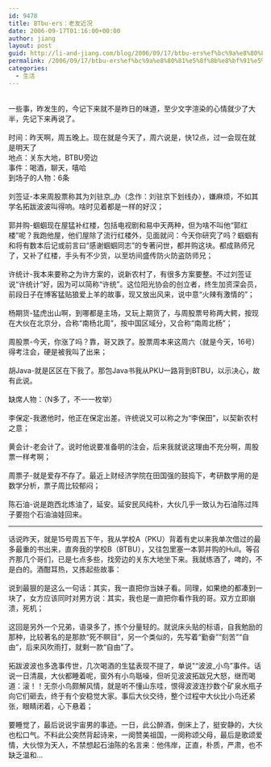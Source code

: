 ```yaml
---
id: 9478
title: BTbu-ers：老友近况
date: 2006-09-17T01:16:00+00:00
author: jiang
layout: post
guid: http://li-and-jiang.com/blog/2006/09/17/btbu-ers%ef%bc%9a%e8%80%81%e5%8f%8b%e8%bf%91%e5%86%b5/
permalink: /2006/09/17/btbu-ers%ef%bc%9a%e8%80%81%e5%8f%8b%e8%bf%91%e5%86%b5/
categories:
  - 生活
---
```

<div>
   
</div>

<div>
  一些事，昨发生的，今记下来就不是昨日的味道，至少文字渲染的心情就少了大半，先记下来再说了。
</div>

<div>
   
</div>

<div>
  时间：昨天啊，周五晚上。现在就是今天了，周六说是，快12点，过一会现在就是明天了
</div>

<div>
  地点：关东大地，BTBU旁边
</div>

<div>
  事件：喝酒，聊天，嘻哈
</div>

<div>
  到场子的人物：6条
</div>

<div>
   
</div>

<div>
  刘签证-本来周股票称其为刘驻京_办（念作：刘驻京下划线办），嫌麻烦，不如其学名拓跋波波叫得响。啥时见着都是一样的好汉；
</div>

<div>
   
</div>

<div>
  郭并购-蝈蝈现在屋猛补红楼，包括电视剧和易中天两种，但为啥不叫他“郭红楼”呢？我跑他屋，他们屋除了流行红楼外，见面就问：今天你研究了吗？蝈蝈有和将有数本后记或前言曰“感谢蝈蝈同志”的专著问世，都并购这块。都成熟师兄了，又补了红楼，手头有不少货，以至坊间盛传防火防盗防师兄；
</div>

<div>
   
</div>

<div>
  许统计-我本来要称之为许方案的，说新农村了，有很多方案要整。不过刘签证说“许统计”好，因为可以简称“许统”。这位阳光协会的创立者，终生加资深会员，前段日子在博客猛贴狼爱上羊的故事，现又放出风来，说中意“火辣有激情的”；
</div>

<div>
   
</div>

<div>
  杨期货-猛虎出山啊，到哪都是主场，又玩上期货了，与周股票号称两大鳄，按现在大伙在北京分，合称“南杨北周”，按中国区域分，又合称“南周北杨”；
</div>

<div>
   
</div>

<div>
  周股票-今天，你涨了吗？靠，哥又跌了。股票周本来这周六（就是今天，16号）得考注会，硬是被我叫了出来；
</div>

<div>
   
</div>

<div>
  胡Java-就是区区在下我了。那包Java书我从PKU一路背到BTBU，以示决心，故有此说。
</div>

<div>
   
</div>

<div>
  缺席人物：（N多了，不一一枚举）
</div>

<div>
   
</div>

<div>
  李保定-我邀他时，他正在保定出差。许统说又可以称之为“李保田”，以契新农村之意；
</div>

<div>
   
</div>

<div>
  黄会计-老会计了。说时他说要准备明的注会，后来我就说这理由不充分啊，周股票一样考啊；
</div>

<div>
   
</div>

<div>
  周票子-就是爱存不存了。最近上财经济学院在田国强的鼓捣下，考研数学用的是数学分析，票子周比较郁闷；
</div>

<div>
   
</div>

<div>
  陈石油-说是跑西北炼油了，延安。延安民风纯朴，大伙几乎一致认为石油陈过阵子要抱个石油油娃回来。
</div>

<div>
  <hr />
</div>

<div>
  话说昨天，就是15号周五下午，我从学校A（PKU）背着有史以来我单次借过的最多最重的书出来，直奔我的学校B（BTBU），又往包里塞一本郭并购的Hull。等召齐那几个哥们，已是七点多些，找旁边的关东大地坐下来。我就练酒了，啤的，不是白的。酒酣耳热，又拣起些故事：
</div>

<div>
   
</div>

<div>
  说到最狠的是这么一句话：其实，我一直把你当妹子看。同理，如果绝的都凑到一块了，女方应该同时对男方说：其实，我也是一直把你看作我的哥。双方立即崩溃，死机；
</div>

<div>
   
</div>

<div>
  这回是另外一个兄弟，语录多了，拣个分量轻的。就说床头贴的标语，自我勉励的那种，比较著名的是那款“死不瞑目”，另一个类似的，先写着“勤奋”“刻苦”“自由”，后来风吹雨打，就剩一款“自由”了。
</div>

<div>
   
</div>

<div>
  拓跋波波也多逸事传世，几次喝酒的生猛表现不提了，单说"“波波_小鸟”事件。话说一日清晨，大伙都睡着呢，窗外有小鸟聒噪，但听见波波拓跋兄大怒，继而喝道：滚！！无奈小鸟颇解风情，就是听不懂山东哇，恨得波波连抄数个矿泉水瓶子向它们砸去，终于有个安稳觉大家。事后大伙交待，整个过程中大伙比小鸟还紧张，眼睛闭着，心下悬着；
</div>

<div>
   
</div>

<div>
  要睡觉了，最后说说宇宙男的事迹。一日，此公醉酒，倒床上了，挺安静的，大伙也松口气。不料此公突然背起诗来，一阕赞美祖国，一阕称颂父母，最后是歌颂爱情，大伙惊为天人，不禁想起石油陈的名言来：他伟岸，正直，朴质，严肃，也不缺乏温和&#8230;
</div>